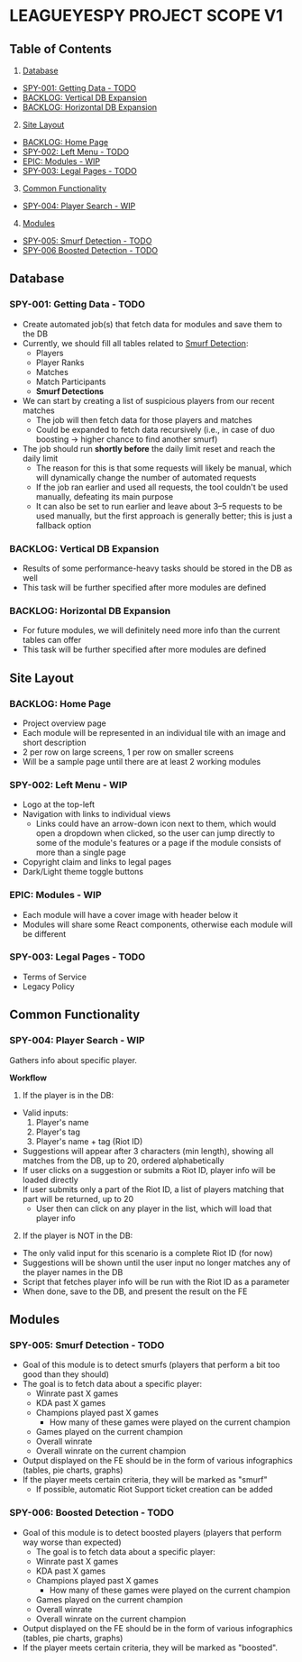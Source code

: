 # LEAGUEYESPY PROJECT SCOPE V1

## Table of Contents

1. [Database](#database)
  - [SPY-001: Getting Data - TODO](#spy-001-getting-data---todo)
  - [BACKLOG: Vertical DB Expansion](#backlog-vertical-db-expansion)
  - [BACKLOG: Horizontal DB Expansion](#backlog-horizontal-db-expansion)
2. [Site Layout](#site-layout)
  - [BACKLOG: Home Page](#backlog-home-page)
  - [SPY-002: Left Menu - TODO](#spy-002-left-menu---todo)
  - [EPIC: Modules - WIP](#epic-modules---wip)
  - [SPY-003: Legal Pages - TODO](#spy-003-legal-pages---todo)
3. [Common Functionality](#common-functionality)
  - [SPY-004: Player Search - WIP](#spy-004-player-search---wip)
4. [Modules](#modules)
  - [SPY-005: Smurf Detection - TODO](#spy-005-smurf-detection---todo)
  - [SPY-006 Boosted Detection - TODO](#spy-006-trash-detection---todo)

## Database

### SPY-001: Getting Data - TODO
- Create automated job(s) that fetch data for modules and save them to the DB
- Currently, we should fill all tables related to [Smurf Detection](#smurf-detection):
  - Players
  - Player Ranks
  - Matches
  - Match Participants
  - **Smurf Detections**
- We can start by creating a list of suspicious players from our recent matches
  - The job will then fetch data for those players and matches
  - Could be expanded to fetch data recursively (i.e., in case of duo boosting → higher chance to find another smurf)
- The job should run **shortly before** the daily limit reset and reach the daily limit
  - The reason for this is that some requests will likely be manual, which will dynamically change the number of 
  automated requests
  - If the job ran earlier and used all requests, the tool couldn't be used manually, defeating its main purpose
  - It can also be set to run earlier and leave about 3–5 requests to be used manually, but the first approach is generally better; 
  this is just a fallback option

### BACKLOG: Vertical DB Expansion
- Results of some performance-heavy tasks should be stored in the DB as well
- This task will be further specified after more modules are defined

### BACKLOG: Horizontal DB Expansion
- For future modules, we will definitely need more info than the current tables can offer
- This task will be further specified after more modules are defined

## Site Layout

### BACKLOG: Home Page
  - Project overview page
  - Each module will be represented in an individual tile with an image and short description
  - 2 per row on large screens, 1 per row on smaller screens
  - Will be a sample page until there are at least 2 working modules

### SPY-002: Left Menu - WIP
  - Logo at the top-left
  - Navigation with links to individual views
    - Links could have an arrow-down icon next to them, which would open a dropdown when clicked,
      so the user can jump directly to some of the module's features or a page if the module
      consists of more than a single page
  - Copyright claim and links to legal pages
  - Dark/Light theme toggle buttons

### EPIC: Modules - WIP
  - Each module will have a cover image with header below it
  - Modules will share some React components, otherwise each module will be different

### SPY-003: Legal Pages - TODO
  - Terms of Service
  - Legacy Policy

## Common Functionality

### SPY-004: Player Search - WIP

Gathers info about specific player.

**Workflow**
1. If the player is in the DB:
  - Valid inputs:
    1. Player's name
    2. Player's tag
    3. Player's name + tag (Riot ID)
  - Suggestions will appear after 3 characters (min length), showing all matches from the DB, up to 20, ordered alphabetically
  - If user clicks on a suggestion or submits a Riot ID, player info will be loaded directly
  - If user submits only a part of the Riot ID, a list of players matching that part will be returned, up to 20
    - User then can click on any player in the list, which will load that player info
2. If the player is NOT in the DB:
  - The only valid input for this scenario is a complete Riot ID (for now)
  - Suggestions will be shown until the user input no longer matches any of the player names in the DB
  - Script that fetches player info will be run with the Riot ID as a parameter
  - When done, save to the DB, and present the result on the FE

## Modules

### SPY-005: Smurf Detection - TODO
- Goal of this module is to detect smurfs (players that perform a bit too good than they should)
- The goal is to fetch data about a specific player:
  - Winrate past X games
  - KDA past X games
  - Champions played past X games
    - How many of these games were played on the current champion 
  - Games played on the current champion
  - Overall winrate
  - Overall winrate on the current champion
- Output displayed on the FE should be in the form of various infographics (tables, pie charts, graphs)
- If the player meets certain criteria, they will be marked as "smurf"
  - If possible, automatic Riot Support ticket creation can be added

### SPY-006: Boosted Detection - TODO
- Goal of this module is to detect boosted players (players that perform way worse than expected)
  - The goal is to fetch data about a specific player:
  - Winrate past X games
  - KDA past X games
  - Champions played past X games
    - How many of these games were played on the current champion 
  - Games played on the current champion
  - Overall winrate
  - Overall winrate on the current champion
- Output displayed on the FE should be in the form of various infographics (tables, pie charts, graphs)
- If the player meets certain criteria, they will be marked as "boosted".
